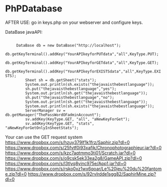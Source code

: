 # PhPDatabase
AFTER USE:
go in keys.php on your webserver and configure keys.

DataBase javaAPI:

<code type="java"> 
     DataBase db = new DataBase("http://localhost");
		 db.getKeyTerminal().addKey("YourAPIkeyforPUTdata","all",KeyType.PUT);
		 db.getKeyTerminal().addKey("YourAPIkeyforGETdata","all",KeyType.GET);
		 db.getKeyTerminal().addKey("YourAPIkeyforEXISTSdata","all",KeyType.EXISTS);
		 Sheet sh = db.getSheet("stats");
		 System.out.println(sh.exists("thejavaisthebestlanguage"));
		 sh.put("thejavaisthebestlanguage","yes");
		 System.out.println(sh.get("thejavaisthebestlanguage"));
		 sh.put("thejavaisthebestlanguage","no");
		 System.out.println(sh.get("thejavaisthebestlanguage"));
		 System.out.println(sh.exists("thejavaisthebestlanguage"));
		 ServerManager sv = db.getManager("ThePassWordOFadminAccount");
		 sv.addKey(KeyType.GET, "all", "aNewKeyForGet");
		 sv.addKey(KeyType.GET, "stats", "aNewKeyForGetOnlyInSheetStats");
</code>

Your can use the GET request system
https://www.dropbox.com/s/hzuy379lf1k1frz/Saphir.zip?dl=0
https://www.dropbox.com/s/25fvtf0i93xafik/Chronophotographieur.jar?dl=0
https://www.dropbox.com/s/kzc7aqtmmo3tj01/Scratch.jar?dl=0
https://www.dropbox.com/s/o9csk5ek33ea2g8/GameAPI.zip?dl=0
https://www.dropbox.com/s/l3tlyq8yinc975e/App1.jar?dl=0
https://www.dropbox.com/s/rsko0xz1wx6qoar/Le%20jeu%20du%20fantome.zip?dl=0
https://www.dropbox.com/s/92rvlrdde1sgg82/SaphirMine.zip?dl=0
